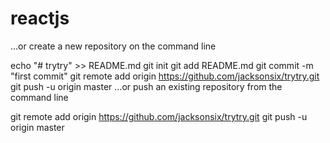 # reactjs
…or create a new repository on the command line

echo "# trytry" >> README.md
git init
git add README.md
git commit -m "first commit"
git remote add origin https://github.com/jacksonsix/trytry.git
git push -u origin master
…or push an existing repository from the command line

git remote add origin https://github.com/jacksonsix/trytry.git
git push -u origin master
